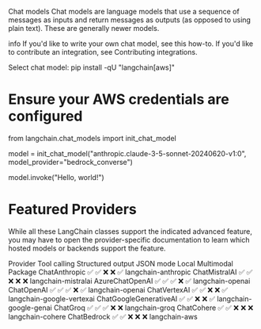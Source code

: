Chat models
Chat models are language models that use a sequence of messages as inputs and return messages as outputs (as opposed to using plain text). These are generally newer models.

info
If you'd like to write your own chat model, see this how-to. If you'd like to contribute an integration, see Contributing integrations.

Select chat model:
pip install -qU "langchain[aws]"

# Ensure your AWS credentials are configured

from langchain.chat_models import init_chat_model

model = init_chat_model("anthropic.claude-3-5-sonnet-20240620-v1:0", model_provider="bedrock_converse")

model.invoke("Hello, world!")

# Featured Providers

While all these LangChain classes support the indicated advanced feature, you may have to open the provider-specific documentation to learn which hosted models or backends support the feature.

Provider	Tool calling	Structured output	JSON mode	Local	Multimodal	Package
ChatAnthropic	✅	✅	❌	❌	✅	langchain-anthropic
ChatMistralAI	✅	✅	❌	❌	❌	langchain-mistralai
AzureChatOpenAI	✅	✅	✅	❌	✅	langchain-openai
ChatOpenAI	✅	✅	✅	❌	✅	langchain-openai
ChatVertexAI	✅	✅	❌	❌	✅	langchain-google-vertexai
ChatGoogleGenerativeAI	✅	✅	❌	❌	✅	langchain-google-genai
ChatGroq	✅	✅	✅	❌	❌	langchain-groq
ChatCohere	✅	✅	❌	❌	❌	langchain-cohere
ChatBedrock	✅	✅	❌	❌	❌	langchain-aws

